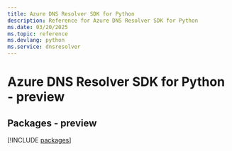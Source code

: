 ```yaml
---
title: Azure DNS Resolver SDK for Python
description: Reference for Azure DNS Resolver SDK for Python
ms.date: 03/20/2025
ms.topic: reference
ms.devlang: python
ms.service: dnsresolver
---
```

# Azure DNS Resolver SDK for Python - preview
## Packages - preview
[!INCLUDE [packages](dns-resolver-index.md)]